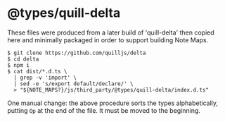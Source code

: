 # @types/quill-delta

These files were produced from a later build of 'quill-delta' then copied here
and minimally packaged in order to support building Note Maps.

```
$ git clone https://github.com/quilljs/delta
$ cd delta
$ npm i
$ cat dist/*.d.ts \
  | grep -v 'import' \
  | sed -e 's/export default/declare/' \
  > "${NOTE_MAPS?}/js/third_party/@types/quill-delta/index.d.ts"
```

One manual change: the above procedure sorts the types
alphabetically, putting `Op` at the end of the file. It must
be moved to the beginning.
